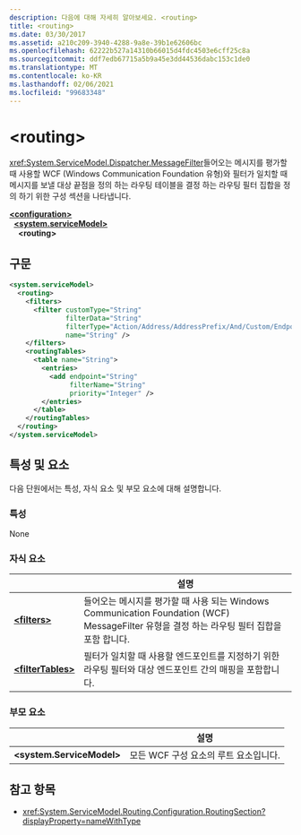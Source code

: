 ```yaml
---
description: 다음에 대해 자세히 알아보세요. <routing>
title: <routing>
ms.date: 03/30/2017
ms.assetid: a210c209-3940-4288-9a8e-39b1e62606bc
ms.openlocfilehash: 62222b527a14310b66015d4fdc4503e6cff25c8a
ms.sourcegitcommit: ddf7edb67715a5b9a45e3dd44536dabc153c1de0
ms.translationtype: MT
ms.contentlocale: ko-KR
ms.lasthandoff: 02/06/2021
ms.locfileid: "99683348"
---
```

# \<routing>

<xref:System.ServiceModel.Dispatcher.MessageFilter>들어오는 메시지를 평가할 때 사용할 WCF (Windows Communication Foundation 유형)와 필터가 일치할 때 메시지를 보낼 대상 끝점을 정의 하는 라우팅 테이블을 결정 하는 라우팅 필터 집합을 정의 하기 위한 구성 섹션을 나타냅니다.

[**\<configuration>**](../configuration-element.md)\
&nbsp;&nbsp;[**\<system.serviceModel>**](system-servicemodel.md)\
&nbsp;&nbsp;&nbsp;&nbsp;**\<routing>**
  
## <a name="syntax"></a>구문  
  
```xml  
<system.serviceModel>
  <routing>
    <filters>
      <filter customType="String"
              filterData="String"
              filterType="Action/Address/AddressPrefix/And/Custom/Endpoint/MatchAll/XPath"
              name="String" />
    </filters>
    <routingTables>
      <table name="String">
        <entries>
          <add endpoint="String"
               filterName="String"
               priority="Integer" />
        </entries>
      </table>
    </routingTables>
  </routing>
</system.serviceModel>
```  
  
## <a name="attributes-and-elements"></a>특성 및 요소

다음 단원에서는 특성, 자식 요소 및 부모 요소에 대해 설명합니다.

### <a name="attributes"></a>특성

None

### <a name="child-elements"></a>자식 요소

|     | 설명 |
| --- | ----------- |
| [**\<filters>**](filters-of-routing.md) | 들어오는 메시지를 평가할 때 사용 되는 Windows Communication Foundation (WCF) MessageFilter 유형을 결정 하는 라우팅 필터 집합을 포함 합니다. |
| [**\<filterTables>**](filtertables.md) | 필터가 일치할 때 사용할 엔드포인트를 지정하기 위한 라우팅 필터와 대상 엔드포인트 간의 매핑을 포함합니다. |

### <a name="parent-elements"></a>부모 요소

|     | 설명 |
| --- | ----------- |
| **\<system.ServiceModel>** | 모든 WCF 구성 요소의 루트 요소입니다. |

## <a name="see-also"></a>참고 항목

- <xref:System.ServiceModel.Routing.Configuration.RoutingSection?displayProperty=nameWithType>
